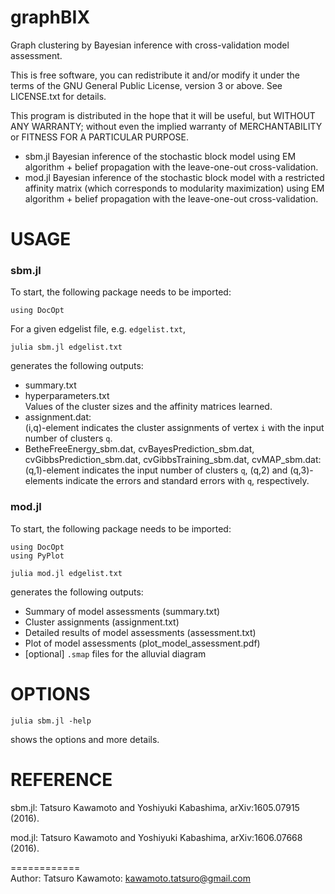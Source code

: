 # graphBIX
Graph clustering by Bayesian inference with cross-validation model assessment.

This is free software, you can redistribute it and/or modify it under the terms of the GNU General Public License, version 3 or above. See LICENSE.txt for details.

This program is distributed in the hope that it will be useful, but WITHOUT ANY WARRANTY; without even the implied warranty of MERCHANTABILITY or FITNESS FOR A PARTICULAR PURPOSE.


* sbm.jl
	Bayesian inference of the stochastic block model using EM algorithm + belief propagation with the leave-one-out cross-validation.
* mod.jl
	Bayesian inference of the stochastic block model with a restricted affinity matrix (which corresponds to modularity maximization) using EM algorithm + belief propagation with the leave-one-out cross-validation.

USAGE
============
### sbm.jl
To start, the following package needs to be imported:
```
using DocOpt
```
For a given edgelist file, e.g. `edgelist.txt`,
```
julia sbm.jl edgelist.txt
```
generates the following outputs:

* summary.txt
* hyperparameters.txt  
	Values of the cluster sizes and the affinity matrices learned.
* assignment.dat:  
	(i,q)-element indicates the cluster assignments of vertex `i` with the input number of clusters `q`.
* BetheFreeEnergy_sbm.dat, cvBayesPrediction_sbm.dat, cvGibbsPrediction_sbm.dat, cvGibbsTraining_sbm.dat, cvMAP_sbm.dat:  
	(q,1)-element indicates the input number of clusters `q`, (q,2) and (q,3)-elements indicate the errors and standard errors with `q`, respectively.

### mod.jl
To start, the following package needs to be imported:
```
using DocOpt
using PyPlot
```
```
julia mod.jl edgelist.txt
```
generates the following outputs:

* Summary of model assessments (summary.txt)
* Cluster assignments (assignment.txt)
* Detailed results of model assessments (assessment.txt)
* Plot of model assessments (plot_model_assessment.pdf)
* [optional] `.smap` files for the alluvial diagram

OPTIONS
============

```
julia sbm.jl -help
```
shows the options and more details.



REFERENCE
============
sbm.jl: Tatsuro Kawamoto and Yoshiyuki Kabashima, arXiv:1605.07915 (2016).

mod.jl: Tatsuro Kawamoto and Yoshiyuki Kabashima, arXiv:1606.07668 (2016).

============  
Author: Tatsuro Kawamoto: kawamoto.tatsuro@gmail.com
